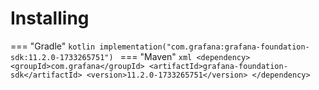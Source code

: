 # Installing

=== "Gradle"
    ```kotlin
    implementation("com.grafana:grafana-foundation-sdk:11.2.0-1733265751")
    ```
=== "Maven"
    ```xml
    <dependency>
        <groupId>com.grafana</groupId>
        <artifactId>grafana-foundation-sdk</artifactId>
        <version>11.2.0-1733265751</version>
    </dependency>
    ```
